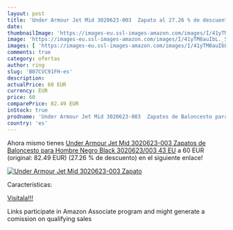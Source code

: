 ```yaml
---
layout: post
title: 'Under Armour Jet Mid 3020623-003  Zapato al 27.26 % de descuento'
date: 
thumbnailImage: 'https://images-eu.ssl-images-amazon.com/images/I/41yTM8auIbL._SL200_.jpg'
image: 'https://images-eu.ssl-images-amazon.com/images/I/41yTM8auIbL._SL200_.jpg'
images: [ 'https://images-eu.ssl-images-amazon.com/images/I/41yTM8auIbL._SL200_.jpg' ]
comments: true
category: ofertas
author: ring
slug: 'B07CVC91FH-es'
description:
actualPrice: 60 EUR
currency: EUR
price: 60
comparePrice: 82.49 EUR
inStock: true
prodname: 'Under Armour Jet Mid 3020623-003  Zapatos de Baloncesto para Hombre  Negro  Black 3020623/003   43 EU'
country: 'es'
---
```


Ahora mismo tienes [Under Armour Jet Mid 3020623-003  Zapatos de Baloncesto para Hombre  Negro  Black 3020623/003   43 EU](https://www.amazon.es/dp/B07CVC91FH/?tag=tolees-21) a 60 EUR (original: 82.49 EUR) (27.26 %  de descuento) en el siguiente enlace!

[![Under Armour Jet Mid 3020623-003  Zapato](https://images-eu.ssl-images-amazon.com/images/I/41yTM8auIbL._SL200_.jpg)](https://www.amazon.es/dp/B07CVC91FH/?tag=tolees-21)

Características:


[Visítala!!!](https://www.amazon.es/dp/B07CVC91FH/?tag=tolees-21)

Links participate in Amazon Associate program and might generate a comission on qualifying sales
